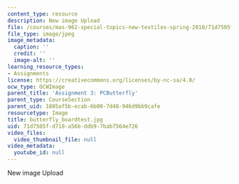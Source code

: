 ```yaml
---
content_type: resource
description: New image Upload
file: /courses/mas-962-special-topics-new-textiles-spring-2010/71d7505fd718a56bddb97bab7564e726_butterfly_boardtest.jpg
file_type: image/jpeg
image_metadata:
  caption: ''
  credit: ''
  image-alt: ''
learning_resource_types:
- Assignments
license: https://creativecommons.org/licenses/by-nc-sa/4.0/
ocw_type: OCWImage
parent_title: 'Assignment 3: PCButterfly'
parent_type: CourseSection
parent_uid: 1805af5b-ecab-6b00-7d48-946d9bb9cafe
resourcetype: Image
title: butterfly_boardtest.jpg
uid: 71d7505f-d718-a56b-ddb9-7bab7564e726
video_files:
  video_thumbnail_file: null
video_metadata:
  youtube_id: null
---
```

New image Upload